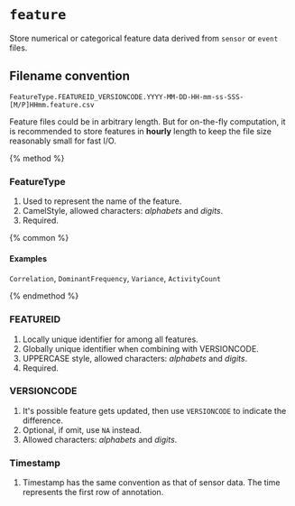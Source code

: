 # `feature`

Store numerical or categorical feature data derived from `sensor` or `event` files.

## Filename convention

```
FeatureType.FEATUREID_VERSIONCODE.YYYY-MM-DD-HH-mm-ss-SSS-[M/P]HHmm.feature.csv
```

Feature files could be in arbitrary length. But for on-the-fly computation, it is recommended to store features in **hourly** length to keep the file size reasonably small for fast I/O.

{% method %}

### FeatureType

1. Used to represent the name of the feature.
2. CamelStyle, allowed characters: *alphabets* and *digits*.
3. Required.

{% common %}

#### Examples

`Correlation`, `DominantFrequency`, `Variance`, `ActivityCount`

{% endmethod %}

### FEATUREID

1. Locally unique identifier for among all features.
2. Globally unique identifier when combining with VERSIONCODE.
3. UPPERCASE style, allowed characters: *alphabets* and *digits*.
4. Required.

### VERSIONCODE

1. It's possible feature gets updated, then use `VERSIONCODE` to indicate the difference.
2. Optional, if omit, use `NA` instead.
3. Allowed characters: *alphabets* and *digits*.



### Timestamp



1. Timestamp has the same convention as that of sensor data. The time represents the first row of annotation.


















